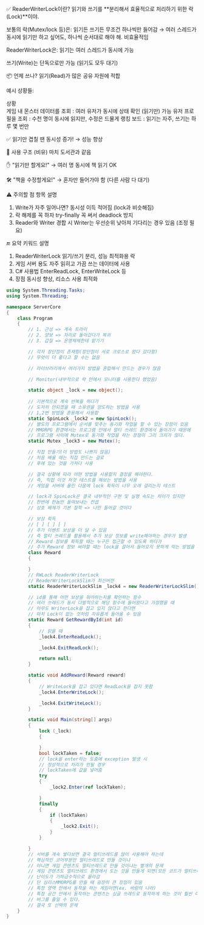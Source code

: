 ✅ ReaderWriterLock이란?
읽기와 쓰기를 **분리해서 효율적으로 처리하기 위한 락(Lock)**이야.

보통의 락(Mutex/lock 등)은:
읽기든 쓰기든 무조건 하나씩만 들어감
→ 여러 스레드가 동시에 읽기만 하고 싶어도, 하나씩 순서대로 해야 해. 비효율적임

ReaderWriterLock은:
읽기는 여러 스레드가 동시에 가능

쓰기(Write)는 단독으로만 가능 (읽기도 모두 대기)

📦 언제 쓰나?
읽기(Read)가 많은 공유 자원에 적합

예시 상황들:

상황	                        
게임 내 몬스터 데이터를 조회 : 여러 유저가 동시에 상태 확인 (읽기만) 가능
유저 프로필을 조회 : 수천 명이 동시에 읽지만, 수정은 드물게
랭킹 보드 :	읽기는 자주, 쓰기는 하루 몇 번만

✅ 읽기만 겹칠 땐 동시성 증가! → 성능 향상

🧠 사용 구조 (비유)
마치 도서관과 같음

✋ "읽기만 할게요!" → 여러 명 동시에 책 읽기 OK

🛠 "책을 수정할게요!" → 혼자만 들어가야 함 (다른 사람 다 대기)

⚠️ 주의할 점
항목	                      설명
1. Write가 자주 일어나면?	   동시성 이득 적어짐 (lock과 비슷해짐)
2. 락 해제를 꼭 하자	       try-finally 꼭 써서 deadlock 방지
3. Reader와 Writer 경합 시	   Writer는 우선순위 낮아져 기다리는 경우 있음 (조정 필요)

🔚 요약
키워드	                 설명
1. ReaderWriterLock	    읽기/쓰기 분리, 성능 최적화용 락
2. 게임 서버 용도	     자주 읽히고 가끔 쓰는 데이터에 사용
3. C# 사용법	         EnterReadLock, EnterWriteLock 등
4. 장점	                 동시성 향상, 리소스 사용 최적화


```csharp
using System.Threading.Tasks;
using System.Threading;

namespace ServerCore
{
    class Program
    {
        // 1. 근성 => 계속 트라이
        // 2. 양보 => 자리로 돌아갔다가 복귀
        // 3. 갑질 => 운영체제한테 맡기기

        // 각자 장단점이 존재함(장단점이 서로 크로스로 왔다 갔다함)
        // 무엇이 더 좋다고 할 수는 없음

        // 라이브러리에서 여러가지 방법을 혼합해서 만드는 경우가 많음

        // Monitor(내부적으로 락 안에서 모니터를 사용한다 했었음)

        static object _lock = new object();
        
        // 기본적으로 계속 반복을 하다가
        // 도저히 안되겠을 때 소유권을 양도하는 방법을 사용
        // 1,2번 방법을 혼용해서 사용함
        static SpinLock _lock2 = new SpinLock();
        // 별도의 프로그램에서 순서를 맞추는 동기화 작업을 할 수 있는 장점이 있음
        // MMORPG 환경에서는 프로그램 안에서 멀티 쓰레드 환경에서 돌아가기 때문에
        // 프로그램 사이에 Mutex로 동기화 작업을 하는 장점이 그리 크지가 않다.
        static Mutex _lock3 = new Mutex();

        // 직접 만들기(이 방법도 나쁘지 않음)
        // 처음 배울 때는 직접 만드는 걸로
        // 후에 있는 것을 가져다 사용    

        // 결국 상황에 따라 어떤 방법을 사용할지 결정을 해야한다.
        // 즉, 직접 이것 저것 테스트를 해보는 방법을 사용
        // 게임을 서버에 올린 다음에 lock 획득이 너무 오래 걸리는지 테스트

        // lock과 SpinLock은 결국 내부적인 구현 및 실행 속도는 차이가 있지만 
        // 한번에 한놈만 들여보내는 컨셉 
        // 상호 배제가 기본 철학 => 나만 들어갈 것이다

        // 보상 획득
        // [ ] [ ] [ ]
        // 추가 이벤트 보상을 더 달 수 있음
        // 즉 멀티 쓰레드를 활용해서 추가 보상 정보를 write해야하는 경우가 발생
        // Reward 정보를 획득할 때는 누구든 접근할 수 있도록 하다가
        // 추가 Reward 정보 써야할 때는 lock을 걸어서 들어오지 못하게 막는 방법을 사용
        class Reward
        {

        }
        // RWLock ReaderWriterLock
        // ReaderWriterLockSlim가 최신버전
        static ReaderWriterLockSlim _lock4 = new ReaderWriterLockSlim();

        // id를 통해 어떤 보상을 줘야하는지를 확인하는 함수
        // 여러 쓰레드가 동시 다발적으로 해당 함수에 들어왔다고 가정했을 때
        // 아무도 WriterLock을 잡고 있지 않다고 한다면 
        // 마치 Lock이 없는 것처럼 자유롭게 들어올 수 있음
        static Reward GetRewardById(int id)
        {
            // 읽을 때
            _lock4.EnterReadLock();

            _lock4.ExitReadLock();

            return null;
        }

        static void AddReward(Reward reward)
        {
            // WriteLock을 잡고 있다면 ReadLock을 잡지 못함
            _lock4.EnterWriteLock();

            _lock4.ExitWriteLock();
        }

        static void Main(string[] args)
        {
            lock (_lock)
            {

            }
            bool lockTaken = false;
            // lock을 enter하는 도중에 exception 발생 시
            // 정상적으로 처리가 안될 경우
            // lockTaken에 값을 넣어줌
            try
            {
                _lock2.Enter(ref lockTaken);

            }
            finally
            {
                if (lockTaken)
                {
                    _lock2.Exit();
                }
            }

        }
        // 서버를 계속 쌓다보면 결국 멀티쓰레드를 많이 사용해야 하는데 
        // 핵심적인 코어부분만 멀티쓰레드로 만들 것이냐
        // 아니면 게임 콘텐츠도 멀티쓰레드로 만들 것이냐는 별개의 문제
        // 게임 콘텐츠도 멀티쓰레드 환경에서 도는 것을 만들게 되면(모든 코드가 멀티쓰레드로 돌아감)
        // 난이도가 기하급수적으로 올라감
        // 단 심리스MMORPG를 만들 때 굉장히 큰 장점이 있음 
        // 특정 영역 안에서 동작을 하는 게임이면(ex. 바람의 나라) 
        // 특정 공간 안에서 동작하는 콘텐츠는 싱글 쓰레드로 동작하게 하는 것이 훨씬 더 생각하기 쉽고
        // 버그를 줄일 수 있다.
        // 결국 또 선택의 문제
    }
}
```